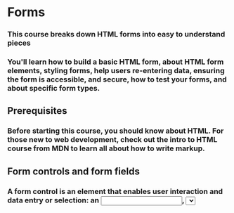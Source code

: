 # Forms
### This course breaks down HTML forms into easy to understand pieces

### You'll learn how to build a basic HTML form, about HTML form elements, styling forms, help users re-entering data, ensuring the form is accessible, and secure, how to test your forms, and about specific form types.

## Prerequisites
### Before starting this course, you should know about HTML. For those new to web development, check out the intro to HTML course from MDN to learn all about how to write markup.

## Form controls and form fields
### A form control is an element that enables user interaction and data entry or selection: an <input>, <select>, <textarea> or <button>

## What You will Learn
#### Use forms to get data from users
#### Help users enter data in forms
#### Help users avoid re-entering data in forms
#### Help users enter the right data in forms
#### Test your forms
#### Design basics
#### Accessibility
#### Internationalization and localization
#### Security and privacy
#### Autofill: Learn all about autofill and the autocomplete attribute.
#### How to test forms for usability
#### Test forms across devices and platforms
#### Gathering data
#### Learn how to measure and analyze your form.
#### The form element in depth
#### Form fields in depth
#### Form attributes in depth
#### Styling forms
#### Styling form controls
#### JavaScript: Find out how to use JavaScript to enhance your forms.
#### Payment forms : Improve conversion rates by building better payment forms.
#### Address forms : Help users fill out address forms quickly and easily.